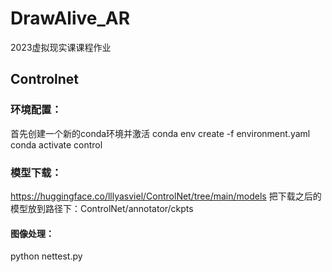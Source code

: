 # DrawAlive_AR
2023虚拟现实课课程作业

## Controlnet
### 环境配置：
首先创建一个新的conda环境并激活
conda env create -f environment.yaml
conda activate control

### 模型下载：
https://huggingface.co/lllyasviel/ControlNet/tree/main/models
把下载之后的模型放到路径下：ControlNet/annotator/ckpts

#### 图像处理：
python nettest.py
